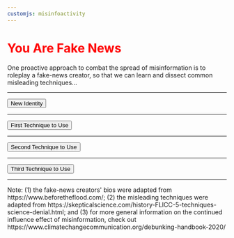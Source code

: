 ```yaml
---
customjs: misinfoactivity
---
```

<html>
<body>
  <h1 style="color:red;text-align:left"> You Are Fake News</h1>
  <p>
One proactive approach to combat the spread of misinformation is to roleplay a fake-news creator, so that we can learn and dissect common misleading techniques...
</p>
  <hr size="10" width="100%">  
  <div id ="CharDisplay">
    <!-- Chararacter Information -->
  </div>
  <button onclick="newChar()">New Identity</button>

  <script src="misinfoactivity.js"></script>
  
<hr size="10" width="100%">  
  <div id ="techniqueDisplayA">
    <!-- Technique Information -->
  </div>
  <button onclick="newTechniqueA()">First Technique to Use</button>
    <hr size="10" width="100%">  
  <div id ="techniqueDisplayB">
    <!-- Technique Information -->
  </div>
  <button onclick="newTechniqueB()">Second Technique to Use</button>
    <hr size="10" width="100%">  
  <div id ="techniqueDisplayC">
    <!-- Technique Information -->
  </div>
  <button onclick="newTechniqueC()">Third Technique to Use</button>
  <script src="misinfoactivity.js"></script>
    <hr size="10" width="100%">  
<p> Note: (1) the fake-news creators' bios were adapted from https://www.beforetheflood.com/; (2) the misleading techniques were adapted from https://skepticalscience.com/history-FLICC-5-techniques-science-denial.html; and (3) for more general information on the continued influence effect of misinformation, check out https://www.climatechangecommunication.org/debunking-handbook-2020/
  </p>
</body>
</html>
